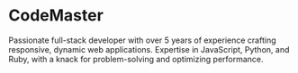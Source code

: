 # CodeMaster
Passionate full-stack developer with over 5 years of experience crafting responsive, dynamic web applications. Expertise in JavaScript, Python, and Ruby, with a knack for problem-solving and optimizing performance.

